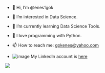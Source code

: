 - 👋 Hi, I’m @enes1gok
- 👀 I’m interested in Data Science.
- 🌱 I’m currently learning Data Science Tools.
- 💞️ I love programming with Python.
- 📫 How to reach me: gokenes@yahoo.com

- ![image](https://user-images.githubusercontent.com/74155641/166309676-f470dd5e-cd10-4067-a662-f047e5c772b5.png)
My Linkedln account is [here](https://www.linkedin.com/in/enesgok/)

![](https://komarev.com/ghpvc/?username=enes1gok&color=red)
<!---
enes1gok/enes1gok is a ✨ special ✨ repository because its `README.md` (this file) appears on your GitHub profile.
You can click the Preview link to take a look at your changes.
--->
